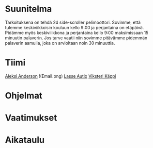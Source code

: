 # Suunitelma

Tarkoituksena on tehdä 2d side-scroller pelimoottori.
Sovimme, että tulemme keskiviikkoisin kouluun kello 9:00 ja perjantaina on etäpäivä. Pidämme myös keskiviiikkona ja perjantaina kello 9:00 maksimissaan 15 minuutin palaverin.
Jos tarve vaatii niin sovimme pitävämme pidemmän palaverin aamulla, joka on arvioltaan noin 30 minuuttia.

# Tiimi

[Aleksi Anderson](https://repo.kamit.fi/aleksiand) !(Email.png)
[Lasse Autio](https://repo.kamit.fi/lasseaut)
[Viksteri Käppi](https://repo.kamit.fi/viksterikap) 

# Ohjelmat

# Vaatimukset

# Aikataulu
